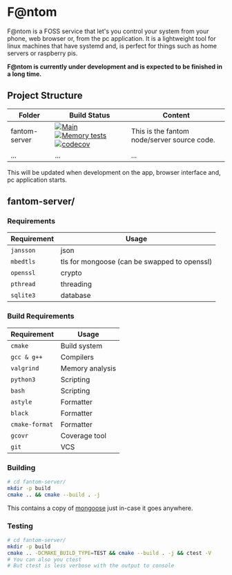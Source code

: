 # F@ntom
F@ntom is a FOSS service that let's you control your system from your phone, web
browser or, from the pc application. It is a lightweight tool for linux machines
that have systemd and, is perfect for things such as home servers or raspberry
pis.

**F@ntom is currently under development and is expected to be finished in a long
time.**

## Project Structure
| Folder | Build Status | Content |
|---|---|---|
| fantom-server | [![Main](https://github.com/djpiper28/fantom/actions/workflows/main.yml/badge.svg)](https://github.com/djpiper28/fantom/actions/workflows/main.yml) [![Memory tests](https://github.com/djpiper28/fantom/actions/workflows/memtests.yml/badge.svg)](https://github.com/djpiper28/fantom/actions/workflows/memtests.yml) [![codecov](https://codecov.io/gh/djpiper28/fantom/branch/main/graph/badge.svg?token=FKLI93HBRN)](https://codecov.io/gh/djpiper28/fantom) | This is the fantom node/server source code. |
| ... | ... | ... |

This will be updated when development on the app, browser interface and, pc
application starts.

## fantom-server/
### Requirements

| Requirement | Usage |
|---|---|
| `jansson` | json |
| `mbedtls` | tls for mongoose (can be swapped to openssl) |
| `openssl` | crypto |
| `pthread` | threading |
| `sqlite3` | database |

### Build Requirements

| Requirement | Usage |
|---|---|
| `cmake` | Build system |
| `gcc & g++` | Compilers |
| `valgrind` | Memory analysis |
| `python3` | Scripting |
| `bash` | Scripting |
| `astyle` | Formatter |
| `black` | Formatter |
| `cmake-format` | Formatter |
| `gcovr` | Coverage tool |
| `git` | VCS |

### Building
```bash
# cd fantom-server/
mkdir -p build
cmake .. && cmake --build . -j
```

This contains a copy of [mongoose](https://github.com/cesanta/mongoose) just in-case
it goes anywhere.

### Testing
```bash
# cd fantom-server/
mkdir -p build
cmake .. -DCMAKE_BUILD_TYPE=TEST && cmake --build . -j && ctest -V
# You can also you ctest
# But ctest is less verbose with the output to console
```
